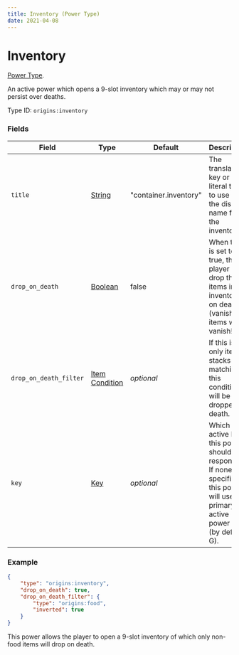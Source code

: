 ```yaml
---
title: Inventory (Power Type)
date: 2021-04-08
---
```

# Inventory

[Power Type](../power_types.md).

An active power which opens a 9-slot inventory which may or may not persist over deaths.

Type ID: `origins:inventory`

### Fields

Field  | Type | Default | Description
-------|------|---------|-------------
`title` | [String](../data_types/string.md) | "container.inventory" | The translation key or literal text to use as the display name for the inventory.
`drop_on_death` | [Boolean](../data_types/boolean.md) | false | When this is set to true, the player will drop the items in the inventory on death (vanishing items will vanish!).
`drop_on_death_filter` | [Item Condition](../item_conditions.md) | _optional_ | If this is set, only item stacks matching this condition will be dropped on death.
`key` | [Key](../data_types/key.md) | _optional_ | Which active key this power should respond to. If none is specified, this power will use the primary active power key (by default G).

### Example
```json
{
  	"type": "origins:inventory",
  	"drop_on_death": true,
	"drop_on_death_filter": {
		"type": "origins:food",
		"inverted": true
	}
}
```
This power allows the player to open a 9-slot inventory of which only non-food items will drop on death.
